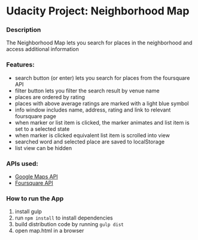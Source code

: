 # Udacity Project: Neighborhood Map
### Description
The Neighborhood Map lets you search for places in the neighborhood and access additional information

### Features:
* search button (or enter) lets you search for places from the foursquare API
* filter button lets you filter the search result by venue name
* places are ordered by rating
* places with above average ratings are marked with a light blue symbol
* info window includes name, address, rating and link to relevant foursquare page
* when marker or list item is clicked, the marker animates and list item is set to a selected state
* when marker is clicked equivalent list item is scrolled into view
* searched word and selected place are saved to localStorage
* list view can be hidden


### APIs used:
* [Google Maps API](https://developers.google.com/maps/)
* [Foursquare API](https://developer.foursquare.com/)

### How to run the App
1. install gulp
2. run `npm install` to install dependencies
3. build distribution code by running `gulp dist`
4. open map.html in a browser